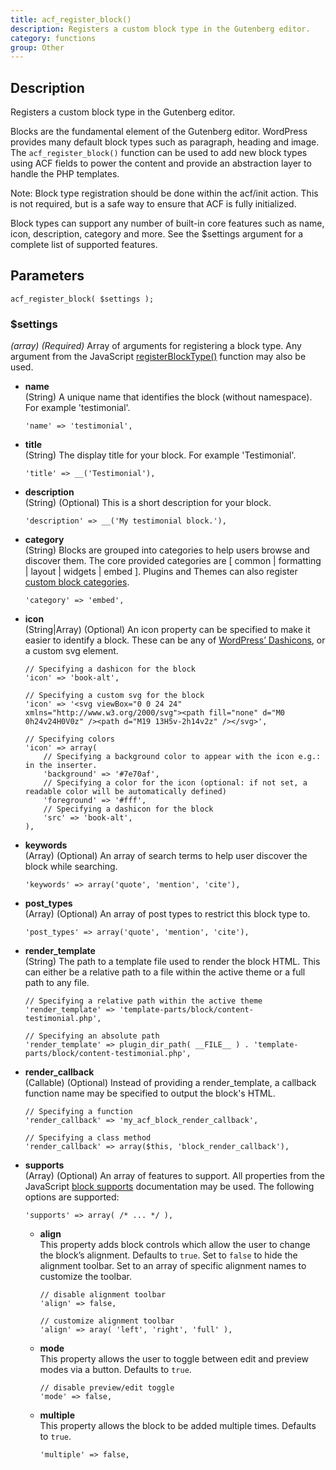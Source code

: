 ```yaml
---
title: acf_register_block()
description: Registers a custom block type in the Gutenberg editor.
category: functions
group: Other
---
```


## Description
Registers a custom block type in the Gutenberg editor.

Blocks are the fundamental element of the Gutenberg editor. WordPress provides many default block types such as paragraph, heading and image. The `acf_register_block()` function can be used to add new block types using ACF fields to power the content and provide an abstraction layer to handle the PHP templates.

Note: Block type registration should be done within the acf/init action. This is not required, but is a safe way to ensure that ACF is fully initialized.

Block types can support any number of built-in core features such as name, icon, description, category and more. See the $settings argument for a complete list of supported features.

## Parameters
```
acf_register_block( $settings );
```

### $settings
*(array)* *(Required)* Array of arguments for registering a block type. Any argument from the JavaScript [registerBlockType()](https://wordpress.org/gutenberg/handbook/block-api/) function may also be used.
- **name**  
  (String) A unique name that identifies the block (without namespace). For example 'testimonial'.
	```
	'name' => 'testimonial',
	```
  
- **title**  
  (String) The display title for your block. For example 'Testimonial'.
	```
	'title' => __('Testimonial'),
	```
  
- **description**  
  (String) (Optional) This is a short description for your block.
	```
	'description' => __('My testimonial block.'),
	```
  
- **category**  
  (String) Blocks are grouped into categories to help users browse and discover them. The core provided categories are  [ common | formatting | layout | widgets | embed ]. Plugins and Themes can also register [custom block categories](https://wordpress.org/gutenberg/handbook/extensibility/extending-blocks/#managing-block-categories).
	```
	'category' => 'embed',
	```

- **icon**  
  (String|Array) (Optional) An icon property can be specified to make it easier to identify a block. These can be any of [WordPress’ Dashicons](https://developer.wordpress.org/resource/dashicons/), or a custom svg element.
	```
	// Specifying a dashicon for the block
	'icon' => 'book-alt',
	
	// Specifying a custom svg for the block
	'icon' => '<svg viewBox="0 0 24 24" xmlns="http://www.w3.org/2000/svg"><path fill="none" d="M0 0h24v24H0V0z" /><path d="M19 13H5v-2h14v2z" /></svg>',
	
	// Specifying colors
	'icon' => array(
		// Specifying a background color to appear with the icon e.g.: in the inserter.
		'background' => '#7e70af',
		// Specifying a color for the icon (optional: if not set, a readable color will be automatically defined)
		'foreground' => '#fff',
		// Specifying a dashicon for the block
		'src' => 'book-alt',
	),
	```
  
- **keywords**  
  (Array) (Optional) An array of search terms to help user discover the block while searching.
	```
	'keywords' => array('quote', 'mention', 'cite'),
	```
  
- **post_types**  
  (Array) (Optional) An array of post types to restrict this block type to.
	```
	'post_types' => array('quote', 'mention', 'cite'),
	```
  
- **render_template**  
  (String) The path to a template file used to render the block HTML. This can either be a relative path to a file within the active theme or a full path to any file.
	```
	// Specifying a relative path within the active theme
	'render_template' => 'template-parts/block/content-testimonial.php',
	
	// Specifying an absolute path
	'render_template' => plugin_dir_path( __FILE__ ) . 'template-parts/block/content-testimonial.php',
	```
	
- **render_callback**  
  (Callable) (Optional) Instead of providing a render_template, a callback function name may be specified to output the block's HTML.
	```
	// Specifying a function
	'render_callback' => 'my_acf_block_render_callback',
	
	// Specifying a class method
	'render_callback' => array($this, 'block_render_callback'),
	```
  
- **supports**  
  (Array) (Optional) An array of features to support. All properties from the JavaScript [block supports](https://wordpress.org/gutenberg/handbook/block-api/) documentation may be used. The following options are supported:
	```
	'supports' => array( /* ... */ ),
	```
	
    - **align**  
    This property adds block controls which allow the user to change the block’s alignment. Defaults to `true`. Set to `false` to hide the alignment toolbar. Set to an array of specific alignment names to customize the toolbar.
		```
		// disable alignment toolbar
		'align' => false,
		
		// customize alignment toolbar
		'align' => aray( 'left', 'right', 'full' ),
		```
    
    - **mode**  
    This property allows the user to toggle between edit and preview modes via a button. Defaults to `true`.
		```
		// disable preview/edit toggle
		'mode' => false,
		```
	
    - **multiple**  
    This property allows the block to be added multiple times. Defaults to `true`.
		 ```
		'multiple' => false,
		```
  
  
  
  
